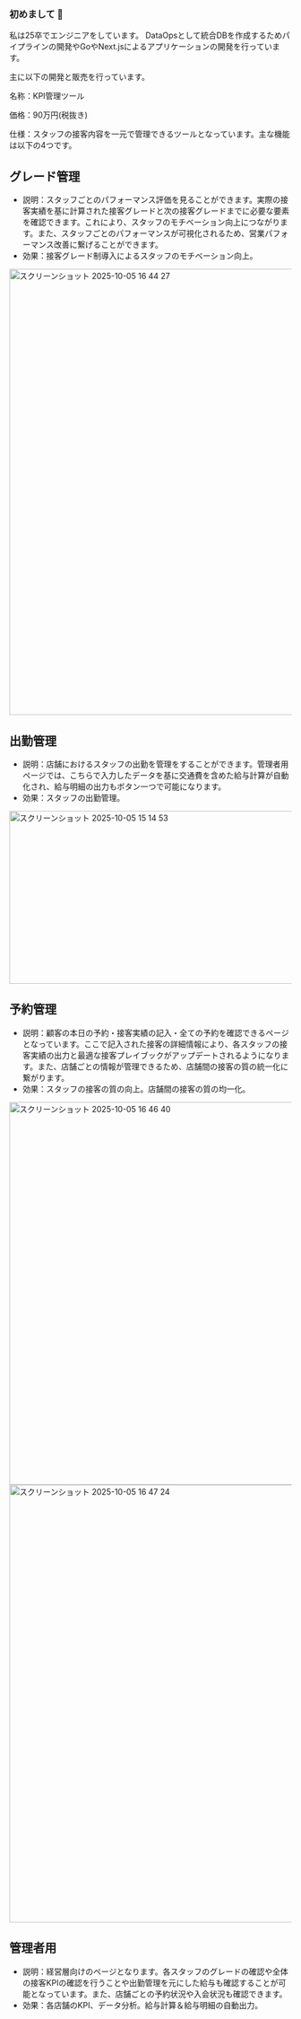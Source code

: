 ### 初めまして 👋

私は25卒でエンジニアをしています。
DataOpsとして統合DBを作成するためパイプラインの開発やGoやNext.jsによるアプリケーションの開発を行っています。

主に以下の開発と販売を行っています。

名称：KPI管理ツール

価格：90万円(税抜き)

仕様：スタッフの接客内容を一元で管理できるツールとなっています。主な機能は以下の4つです。
## グレード管理
- 説明：スタッフごとのパフォーマンス評価を見ることができます。実際の接客実績を基に計算された接客グレードと次の接客グレードまでに必要な要素を確認できます。これにより、スタッフのモチベーション向上につながります。また、スタッフごとのパフォーマンスが可視化されるため、営業パフォーマンス改善に繋げることができます。
- 効果：接客グレード制導入によるスタッフのモチベーション向上。
<img width="1279" height="795" alt="スクリーンショット 2025-10-05 16 44 27" src="https://github.com/user-attachments/assets/446ef146-6c28-4d70-8712-63e32c612a2e" />

## 出勤管理
- 説明：店舗におけるスタッフの出勤を管理をすることができます。管理者用ページでは、こちらで入力したデータを基に交通費を含めた給与計算が自動化され、給与明細の出力もボタン一つで可能になります。
- 効果：スタッフの出勤管理。
<img width="647" height="308" alt="スクリーンショット 2025-10-05 15 14 53" src="https://github.com/user-attachments/assets/280786d0-c923-4628-9f2c-a3efbebcc805" />

## 予約管理
- 説明：顧客の本日の予約・接客実績の記入・全ての予約を確認できるページとなっています。ここで記入された接客の詳細情報により、各スタッフの接客実績の出力と最適な接客プレイブックがアップデートされるようになります。また、店舗ごとの情報が管理できるため、店舗間の接客の質の統一化に繋がります。
- 効果：スタッフの接客の質の向上。店舗間の接客の質の均一化。
<img width="1258" height="682" alt="スクリーンショット 2025-10-05 16 46 40" src="https://github.com/user-attachments/assets/a92013f1-2214-4bcc-a626-5aa4ef35e65f" />
<img width="1274" height="780" alt="スクリーンショット 2025-10-05 16 47 24" src="https://github.com/user-attachments/assets/3287dc42-4dd9-422a-b1cd-4900b4536c34" />

## 管理者用
- 説明：経営層向けのページとなります。各スタッフのグレードの確認や全体の接客KPIの確認を行うことや出勤管理を元にした給与も確認することが可能となっています。また、店舗ごとの予約状況や入会状況も確認できます。
- 効果：各店舗のKPI、データ分析。給与計算＆給与明細の自動出力。
